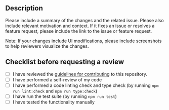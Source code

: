 ## Description

Please include a summary of the changes and the related issue. Please also include relevant motivation and context. If it fixes an issue or resolves a feature request, please include the link to the issue or feature request.

Note: If your changes include UI modifications, please include screenshots to help reviewers visualize the changes.

## Checklist before requesting a review
- [ ] I have reviewed the [guidelines for contributing](../CONTRIBUTING.md) to this repository.
- [ ] I have performed a self-review of my code
- [ ] I have performed a code linting check and type check (by running `npm run lint:check` and `npm run type:check`)
- [ ] I have run the test suite (by running `npm run test`)
- [ ] I have tested the functionality manually
